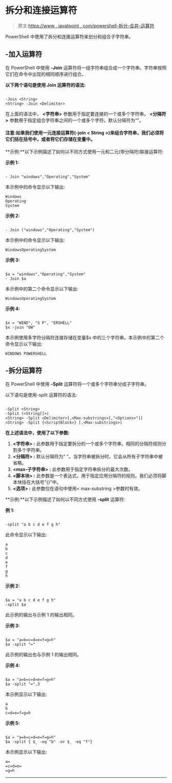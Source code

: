 # 拆分和连接运算符

> 原文:[https://www . javatpoint . com/powershell-拆分-合并-运算符](https://www.javatpoint.com/powershell-split-and-join-operators)

PowerShell 中使用了拆分和连接运算符来划分和组合子字符串。

## -加入运算符

在 PowerShell 中使用 **-Join** 运算符将一组字符串组合成一个字符串。字符串按照它们在命令中出现的相同顺序进行组合。

**以下两个语句是使用 Join 运算符的语法:**

```

-Join <String>
<String> -Join <Delimiter>

```

在上面的语法中， **<字符串>** 参数用于指定要连接的一个或多个字符串。 **<分隔符>** 参数用于指定组合字符串之间的一个或多个字符。默认分隔符为“”。

#### 注意:如果我们使用一元连接运算符(-join < String >)来组合字符串，我们必须将它们括在括号中，或者将它们存储在变量中。

**示例:**以下示例描述了如何以不同方式使用一元和二元(带分隔符)联接运算符:

**示例 1:**

```

- Join "windows","Operating","System"

```

本示例中的命令显示以下输出:

```
Windows 
Operating 
System 

```

**示例 2:**

```

- Join ("windows","Operating","System")

```

本示例中的命令显示以下输出:

```
WindowsOperatingSystem

```

**示例 3:**

```

$a = "windows","Operating","System"
- Join $a

```

本示例中的第二个命令显示以下输出:

```
WindowsOperatingSystem 

```

**示例 4:**

```

$x = "WIND", "S P", "ERSHELL"
$x -join "OW"

```

本示例使用多字符分隔符连接存储在变量$x 中的三个字符串。本示例中的第二个命令显示以下输出:

```
WINDOWS POWERSHELL

```

## -拆分运算符

在 PowerShell 中使用 **-Split** 运算符将一个或多个字符串分成子字符串。

以下语句是使用-split 运算符的语法:

```

-Split <String>
-Split (<String[]>)
<String> -Split <Delimiter>[,<Max-substrings>[,"<Options>"]]
<String> -Split {<ScriptBlock>} [,<Max-substrings>]

```

**在上述语法中，使用了以下参数:**

1.  **<字符串> :** 此参数用于指定要拆分的一个或多个字符串。相同的分隔符规则分割多个字符串。
2.  **<分隔符> :** 默认分隔符为" "。当字符串被拆分时，它会从所有子字符串中被省略。
3.  **<max-子字符串> :** 此参数用于指定字符串拆分的最大次数。
4.  **<脚本块> :** 此参数是一个表达式，用于指定应用分隔符的规则。我们必须将脚本块括在大括号“{}”中。
5.  **<选项> :** 此参数仅在语句中使用< max-substring >参数时有效。

**示例:**以下示例描述了如何以不同方式使用 **-split** 运算符:

**例 1:**

```

-split "a b c d e f g h"

```

此命令显示以下输出:

```
a
b
c
d
e
f
g
h

```

**示例 2:**

```

$a = "a b c d e f g h" 
-split $a

```

此示例的输出与示例 1 的输出相同。

**示例 3:**

```

$a = "a=b=c=d=e=f=g=h" 
$a -split "="

```

此示例的输出也与示例 1 的输出相同。

**示例 4:**

```

$a = "a=b=c=d=e=f=g=h" 
$a -split "=",3

```

本示例显示以下输出:

```
a
b
c=d=e=f=g=h

```

**示例 5:**

```

$a = "a=b=c=d=e=f=g=h" 
$a -split { $_ -eq "b" -or $_ -eq "f"}

```

本示例显示以下输出:

```
a=
=c=d=e=
=g=h

```

* * *